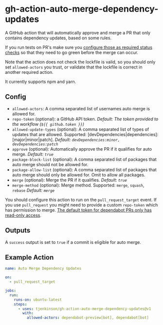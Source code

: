 # gh-action-auto-merge-dependency-updates

A GitHub action that will automatically approve and merge a PR that only contains dependency updates, based on some rules.

If you run tests on PR's make sure you [configure those as required status checks](https://docs.github.com/en/github/administering-a-repository/enabling-required-status-checks) so that they need to go green before the merge can occur.

Note that the action does not check the lockfile is valid, so you should only set `allowed-actors` you trust, or validate that the lockfile is correct in another required action.

It currently supports npm and yarn.

## Config

- `allowed-actors`: A comma separated list of usernames auto merge is allowed for.
- `repo-token` (optional): a GitHub API token. _Default: The token provided to the workflow (`${{ github.token }}`)_
- `allowed-update-types` (optional): A comma separated list of types of updates that are allowed. Supported: [devDependencies|dependencies]:[major|minor|patch]. _Default: `devDependencies:minor, devDependencies:patch`_
- `approve` (optional): Automatically approve the PR if it qualifies for auto merge. _Default: `true`_
- `package-block-list` (optional): A comma separated list of packages that auto merge should not be allowed for.
- `package-allow-list` (optional): A comma separated list of packages that auto merge should only be allowed for. Omit to allow all packages.
- `merge` (optional): Merge the PR if it qualifies. _Default: `true`_
- `merge-method` (optional): Merge method. Supported: `merge`, `squash`, `rebase` _Default: `merge`_

You should configure this action to run on the `pull_request_target` event. If you use `pull_request` you might need to provide a custom `repo-token` which has permission to merge. [The default token for dependabot PRs only has read-only access](https://github.blog/changelog/2021-02-19-github-actions-workflows-triggered-by-dependabot-prs-will-run-with-read-only-permissions/).

## Outputs

A `success` output is set to `true` if a commit is eligible for auto merge.

## Example Action

```yaml
name: Auto Merge Dependency Updates

on:
  - pull_request_target

jobs:
  run:
    runs-on: ubuntu-latest
    steps:
      - uses: tjenkinson/gh-action-auto-merge-dependency-updates@v1
        with:
          allowed-actors: dependabot-preview[bot], dependabot[bot]
```
